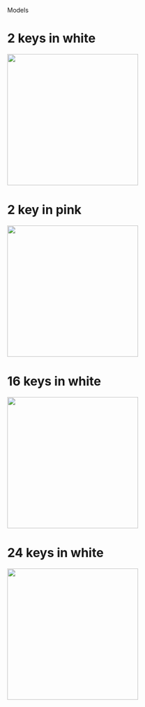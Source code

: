 Models

# 2 keys in white
<img align="center" src = "models/2 key/P1150240.JPG" style="height:300px" >

# 2 key in pink
<img align="center" src = "models/2 key pink/P1150244.JPG" style="width:300px" >

# 16 keys in white
<img align="center" src = "models/16 key/P1150250.JPG" style="width:300px" >

# 24 keys in white
<img align="center" src = "models/24  key/P1150254.JPG" style="width:300px" >
